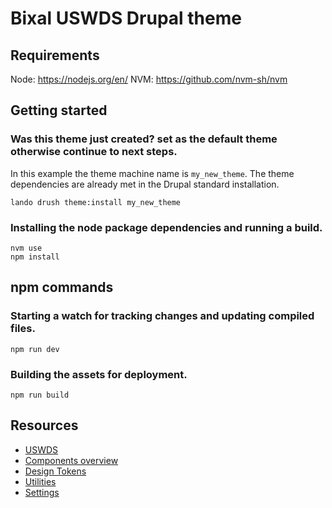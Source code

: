 # Bixal USWDS Drupal theme

## Requirements

Node: https://nodejs.org/en/
NVM: https://github.com/nvm-sh/nvm

## Getting started

### Was this theme just created? set as the default theme otherwise continue to next steps.
In this example the theme machine name is `my_new_theme`.
The theme dependencies are already met in the Drupal standard installation.
```
lando drush theme:install my_new_theme
```

### Installing the node package dependencies and running a build.
```
nvm use
npm install
```

## npm commands

### Starting a watch for tracking changes and updating compiled files.

```
npm run dev
```

### Building the assets for deployment.
```
npm run build
```

## Resources

- [USWDS](https://designsystem.digital.gov/)
- [Components overview](https://designsystem.digital.gov/components/overview/)
- [Design Tokens](https://designsystem.digital.gov/design-tokens/)
- [Utilities](https://designsystem.digital.gov/utilities/)
- [Settings](https://designsystem.digital.gov/documentation/settings/)

